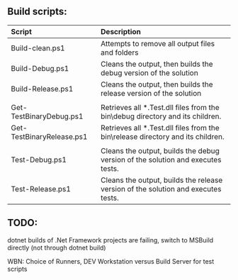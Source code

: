 ## Build scripts:

| Script                      | Description                                                                                        |
|:--------------------------- |:--------------------------------------------------------------------------------- |
| Build-clean.ps1		         | Attempts to remove all output files and folders                                   |
| Build-Debug.ps1             | Cleans the output, then builds the debug version of the solution                  |
| Build-Release.ps1           | Cleans the output, then builds the release version of the solution                |
|                             |                                                                                   |
| Get-TestBinaryDebug.ps1     | Retrieves all *.Test.dll files from the bin\debug directory and its children.     |
| Get-TestBinaryRelease.ps1   | Retrieves all *.Test.dll files from the bin\release directory and its children.   |
|                             |                                                                                   |
| Test-Debug.ps1              | Cleans the output, builds the debug version of the solution and executes tests.   |
| Test-Release.ps1            | Cleans the output, builds the release version of the solution and executes tests. |


## TODO:  
dotnet builds of .Net Framework projects are failing, switch to MSBuild directly (not through dotnet build)

WBN:  Choice of Runners, DEV Workstation versus Build Server for test scripts

